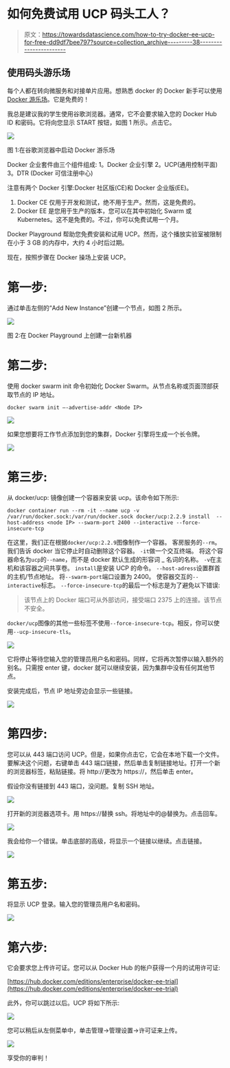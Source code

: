 # 如何免费试用 UCP 码头工人？

> 原文：<https://towardsdatascience.com/how-to-try-docker-ee-ucp-for-free-dd9df7bee797?source=collection_archive---------38----------------------->

## 使用码头游乐场

每个人都在转向微服务和对接单片应用。想熟悉 docker 的 Docker 新手可以使用 [Docker 游乐场](https://labs.play-with-docker.com/)。它是免费的！

我总是建议我的学生使用谷歌浏览器。通常，它不会要求输入您的 Docker Hub ID 和密码。它将向您显示 START 按钮，如图 1 所示。点击它。

![](img/42fdb12bba3a8ee77c24e3950eb5075f.png)

图 1:在谷歌浏览器中启动 Docker 游乐场

Docker 企业套件由三个组件组成:
1。Docker 企业引擎
2。UCP(通用控制平面)
3。DTR (Docker 可信注册中心)

注意有两个 Docker 引擎:Docker 社区版(CE)和 Docker 企业版(EE)。

1.  Docker CE 仅用于开发和测试，绝不用于生产。然而，这是免费的。
2.  Docker EE 是您用于生产的版本，您可以在其中初始化 Swarm 或 Kubernetes。这不是免费的。不过，你可以免费试用一个月。

Docker Playground 帮助您免费安装和试用 UCP。然而，这个播放实验室被限制在小于 3 GB 的内存中，大约 4 小时后过期。

现在，按照步骤在 Docker 操场上安装 UCP。

# 第一步:

通过单击左侧的“Add New Instance”创建一个节点，如图 2 所示。

![](img/65eb171618667b227ec3949331699b58.png)

图 2:在 Docker Playground 上创建一台新机器

# 第二步:

使用 docker swarm init 命令初始化 Docker Swarm。从节点名称或页面顶部获取节点的 IP 地址。

```
docker swarm init —-advertise-addr <Node IP>
```

![](img/406d9fead9323c2a5c32c64f1974b195.png)

如果您想要将工作节点添加到您的集群，Docker 引擎将生成一个长令牌。

![](img/ec01d603ae4c7256f3378130210f9d8d.png)

# 第三步:

从 docker/ucp: <tag number="">镜像创建一个容器来安装 ucp。该命令如下所示:</tag>

```
docker container run --rm -it --name ucp -v /var/run/docker.sock:/var/run/docker.sock docker/ucp:2.2.9 install  --host-address <node IP> --swarm-port 2400 --interactive --force-insecure-tcp
```

在这里，我们正在根据`docker/ucp:2.2.9`图像制作一个容器。
客房服务的`--rm`。我们告诉 docker 当它停止时自动删除这个容器。
`-it`做一个交互终端。
将这个容器命名为`ucp`的`--name`，而不是 docker 默认生成的形容词 _ 名词的名称。
`-v`在主机和该容器之间共享卷。
`install`是安装 UCP 的命令。
`--host-adress`设置群首的主机/节点地址。
将`--swarm-port`端口设置为 2400。
使容器交互的`--interactive`标志。
`--force-insecure-tcp`的最后一个标志是为了避免以下错误:

> 该节点上的 Docker 端口可从外部访问，接受端口 2375 上的连接。该节点不安全。

`docker/ucp`图像的其他一些标签不使用`--force-insecure-tcp`。相反，你可以使用`--ucp-insecure-tls`。

![](img/1ec075e8f651b5b505ab493189d80049.png)

它将停止等待您输入您的管理员用户名和密码。同样，它将再次暂停以输入额外的别名。只需按 enter 键，docker 就可以继续安装，因为集群中没有任何其他节点。

安装完成后，节点 IP 地址旁边会显示一些链接。

![](img/67025fe8aa5c1bbf765e6081fdcf01fb.png)

# 第四步:

您可以从 443 端口访问 UCP。但是，如果你点击它，它会在本地下载一个文件。要解决这个问题，右键单击 443 端口链接，然后单击复制链接地址。打开一个新的浏览器标签，粘贴链接。将 http://更改为 https://，然后单击 enter。

假设你没有链接到 443 端口，没问题。复制 SSH 地址。

![](img/e0455061d43ced7e8533bd1f56c42723.png)

打开新的浏览器选项卡。用 https://替换 ssh。将地址中的@替换为。点击回车。

![](img/8d2e4ff740be30a4bee72e7a6d2bfb50.png)

我会给你一个错误。单击底部的高级，将显示一个链接以继续。点击链接。

![](img/13cefed53d1dade4258ababbf527b542.png)

# 第五步:

将显示 UCP 登录。输入您的管理员用户名和密码。

![](img/5c9bb5360262b0c0f6dbd1fd164e0180.png)

# 第六步:

它会要求您上传许可证。您可以从 Docker Hub 的帐户获得一个月的试用许可证:

[https://hub.docker.com/editions/enterprise/docker-ee-trial](https://hub.docker.com/editions/enterprise/docker-ee-trial)

此外，你可以跳过以后。UCP 将如下所示:

![](img/7d31656e48d8d5d81d462075e9461329.png)

您可以稍后从左侧菜单中，单击管理→管理设置→许可证来上传。

![](img/62888202d32447e2d8522941a2274a04.png)

享受你的审判！